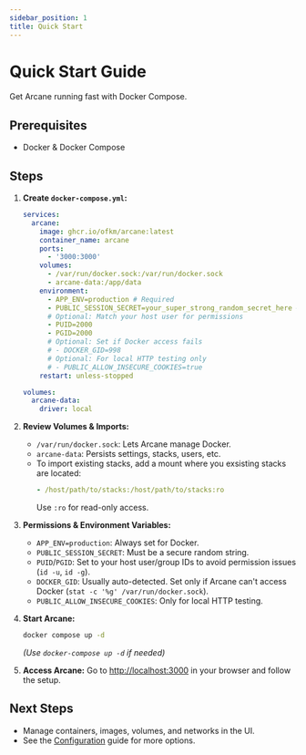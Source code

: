 ```yaml
---
sidebar_position: 1
title: Quick Start
---
```


# Quick Start Guide

Get Arcane running fast with Docker Compose.

## Prerequisites

- Docker & Docker Compose

## Steps

1. **Create `docker-compose.yml`:**

   ```yaml
   services:
     arcane:
       image: ghcr.io/ofkm/arcane:latest
       container_name: arcane
       ports:
         - '3000:3000'
       volumes:
         - /var/run/docker.sock:/var/run/docker.sock
         - arcane-data:/app/data
       environment:
         - APP_ENV=production # Required
         - PUBLIC_SESSION_SECRET=your_super_strong_random_secret_here # Generate: openssl rand -base64 32
         # Optional: Match your host user for permissions
         - PUID=2000
         - PGID=2000
         # Optional: Set if Docker access fails
         # - DOCKER_GID=998
         # Optional: For local HTTP testing only
         # - PUBLIC_ALLOW_INSECURE_COOKIES=true
       restart: unless-stopped

   volumes:
     arcane-data:
       driver: local
   ```

2. **Review Volumes & Imports:**

   - `/var/run/docker.sock`: Lets Arcane manage Docker.
   - `arcane-data`: Persists settings, stacks, users, etc.
   - To import existing stacks, add a mount where you exsisting stacks are located:
     ```yaml
     - /host/path/to/stacks:/host/path/to/stacks:ro
     ```
     Use `:ro` for read-only access.

3. **Permissions & Environment Variables:**

   - `APP_ENV=production`: Always set for Docker.
   - `PUBLIC_SESSION_SECRET`: Must be a secure random string.
   - `PUID`/`PGID`: Set to your host user/group IDs to avoid permission issues (`id -u`, `id -g`).
   - `DOCKER_GID`: Usually auto-detected. Set only if Arcane can't access Docker (`stat -c '%g' /var/run/docker.sock`).
   - `PUBLIC_ALLOW_INSECURE_COOKIES`: Only for local HTTP testing.

4. **Start Arcane:**

   ```bash
   docker compose up -d
   ```

   _(Use `docker-compose up -d` if needed)_

5. **Access Arcane:**
   Go to [http://localhost:3000](http://localhost:3000) in your browser and follow the setup.

## Next Steps

- Manage containers, images, volumes, and networks in the UI.
- See the [Configuration](./configuration.md) guide for more options.
